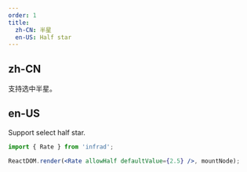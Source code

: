 ```yaml
---
order: 1
title:
  zh-CN: 半星
  en-US: Half star
---
```


## zh-CN

支持选中半星。

## en-US

Support select half star.

```jsx
import { Rate } from 'infrad';

ReactDOM.render(<Rate allowHalf defaultValue={2.5} />, mountNode);
```
